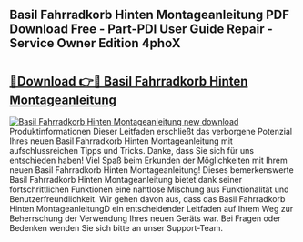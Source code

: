 ## Basil Fahrradkorb Hinten Montageanleitung PDF Download Free - Part-PDl User Guide Repair - Service Owner Edition 4phoX

# <h2><a href="http://df7py9d.blite.top/?on=Basil+Fahrradkorb+Hinten+Montageanleitung">🔗Download 👉🔴 Basil Fahrradkorb Hinten Montageanleitung</a></h2>

[![Basil Fahrradkorb Hinten Montageanleitung new download](https://i.imgur.com/lujVjoI.png)](http://df7py9d.blite.top/?on=Basil+Fahrradkorb+Hinten+Montageanleitung)
Produktinformationen Dieser Leitfaden erschließt das verborgene Potenzial Ihres neuen Basil Fahrradkorb Hinten Montageanleitung mit aufschlussreichen Tipps und Tricks. Danke, dass Sie sich für uns entschieden haben! Viel Spaß beim Erkunden der Möglichkeiten mit Ihrem neuen Basil Fahrradkorb Hinten Montageanleitung! Dieses bemerkenswerte Basil Fahrradkorb Hinten Montageanleitung bietet dank seiner fortschrittlichen Funktionen eine nahtlose Mischung aus Funktionalität und Benutzerfreundlichkeit. Wir gehen davon aus, dass das Basil Fahrradkorb Hinten MontageanleitungD ein entscheidender Leitfaden auf Ihrem Weg zur Beherrschung der Verwendung Ihres neuen Geräts war. Bei Fragen oder Bedenken wenden Sie sich bitte an unser Support-Team.
